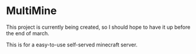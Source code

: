 # MultiMine
This project is currently being created, so I should hope to have it up before the end of march.

This is for a easy-to-use self-served minecraft server.
